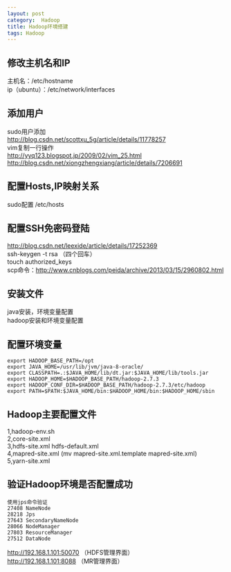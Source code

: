 ```yaml
---
layout: post
category:  Hadoop
title: Hadoop环境搭建
tags: Hadoop
---
```

## 修改主机名和IP
主机名：/etc/hostname <br>
ip（ubuntu）：/etc/network/interfaces


## 添加用户
sudo用户添加<br>
http://blog.csdn.net/scottxu_5g/article/details/11778257<br>
vim复制一行操作<br>
http://yyq123.blogspot.jp/2009/02/vim_25.html
http://blog.csdn.net/xiongzhengxiang/article/details/7206691


## 配置Hosts,IP映射关系
sudo配置 /etc/hosts

## 配置SSH免密码登陆
http://blog.csdn.net/leexide/article/details/17252369<br>
ssh-keygen -t rsa （四个回车）<br>
touch authorized_keys<br>
scp命令：http://www.cnblogs.com/peida/archive/2013/03/15/2960802.html<br>

## 安装文件
java安装，环境变量配置<br>
hadoop安装和环境变量配置

## 配置环境变量

	export HADOOP_BASE_PATH=/opt
	export JAVA_HOME=/usr/lib/jvm/java-8-oracle/
	export CLASSPATH=.:$JAVA_HOME/lib/dt.jar:$JAVA_HOME/lib/tools.jar
	export HADOOP_HOME=$HADOOP_BASE_PATH/hadoop-2.7.3
	export HADOOP_CONF_DIR=$HADOOP_BASE_PATH/hadoop-2.7.3/etc/hadoop
	export PATH=$PATH:$JAVA_HOME/bin:$HADOOP_HOME/bin:$HADOOP_HOME/sbin

## Hadoop主要配置文件
1,hadoop-env.sh<br>
2,core-site.xml<br>
3,hdfs-site.xml   hdfs-default.xml<br>
4,mapred-site.xml (mv mapred-site.xml.template mapred-site.xml)<br>
5,yarn-site.xml



## 验证Hadoop环境是否配置成功
	使用jps命令验证
	27408 NameNode
	28218 Jps
	27643 SecondaryNameNode
	28066 NodeManager
	27803 ResourceManager
	27512 DataNode
http://192.168.1.101:50070 （HDFS管理界面）<br>
http://192.168.1.101:8088 （MR管理界面）

